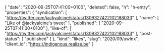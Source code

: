 {
  "date": "2020-09-25T07:41:00+0100",
  "deleted": false,
  "h": "h-entry",
  "properties": {
    "syndication": [
      "https://twitter.com/jackyalcine/status/1309327422102188033"
    ],
    "name": [
      "Like of @jackyalcine's tweet"
    ],
    "published": [
      "2020-09-25T07:41:00+0100"
    ],
    "like-of": [
      "https://twitter.com/jackyalcine/status/1309327422102188033"
    ],
    "post-status": [
      "published"
    ]
  },
  "kind": "likes",
  "slug": "2020/09/uwlnx",
  "client_id": "https://indigenous.realize.be"
}

